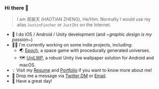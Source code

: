 ### Hi there 👋
> I am 郑昊天 (HAOTIAN ZHENG), He/Him. Normally I would use my alias `JustinFincher` or `JustZht` on the Internet.

- 🤔 I do iOS / Android / Unity development (and ~*graphic design is my passion*~)
- 👨‍💻 I'm currently working on some indie projects, including:
  - 🌏 [Epoch](https://portfolio.justzht.com/epochcore), a space game with procedurally generated universes.
  - 🗺 [UniLWP](), a robust Unity live wallpaper solution for Android and macOS.
- 💡 Visit my [Resume](https://fincher.im/Haotian%20Zheng.pdf) and [Portfolio](https://portfolio.justzht.com/) if you want to know more about me!
- 🤗 Drop me a message via [Twitter DM](https://twitter.com/JustZht) or [Email](mailto:justzht+github@gmail.com).
- 💬 Have a great day!


<!--
**JustinFincher/JustinFincher** is a ✨ _special_ ✨ repository because its `README.md` (this file) appears on your GitHub profile.

Here are some ideas to get you started:

- 🔭 I’m currently working on ...
- 🌱 I’m currently learning ...
- 👯 I’m looking to collaborate on ...
- 🤔 I’m looking for help with ...
- 💬 Ask me about ...
- 📫 How to reach me: ...
- 😄 Pronouns: ...
- ⚡ Fun fact: ...
-->

